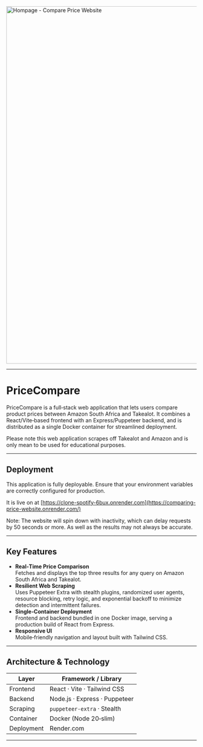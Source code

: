  <img width="1916" height="944" alt="Hompage - Compare Price Website" src="https://github.com/user-attachments/assets/73ff7151-47a7-4362-a90b-39f02a0d9891" />

---
 
# PriceCompare

PriceCompare is a full‑stack web application that lets users compare product prices between Amazon South Africa and Takealot. It combines a React/Vite‑based frontend with an Express/Puppeteer backend, and is distributed as a single Docker container for streamlined deployment.

Please note this web application scrapes off Takealot and Amazon and is only mean to be used for educational purposes.

---

## Deployment

This application is fully deployable. Ensure that your environment variables are correctly configured for production.

It is live on at [https://clone-spotify-6bux.onrender.com](https://comparing-price-website.onrender.com/)

Note: The website will spin down with inactivity, which can delay requests by 50 seconds or more. As well as the results may not always be accurate. 

---

## Key Features

- **Real‑Time Price Comparison**  
  Fetches and displays the top three results for any query on Amazon South Africa and Takealot.  
- **Resilient Web Scraping**  
  Uses Puppeteer Extra with stealth plugins, randomized user agents, resource blocking, retry logic, and exponential backoff to minimize detection and intermittent failures.  
- **Single‑Container Deployment**  
  Frontend and backend bundled in one Docker image, serving a production build of React from Express.  
- **Responsive UI**  
  Mobile‑friendly navigation and layout built with Tailwind CSS.  

---

## Architecture & Technology

| Layer        | Framework / Library            |
|--------------|--------------------------------|
| Frontend     | React · Vite · Tailwind CSS    |
| Backend      | Node.js · Express · Puppeteer  |
| Scraping     | `puppeteer-extra` · Stealth    |
| Container    | Docker (Node 20‑slim)          |
| Deployment   | Render.com                     |

---
